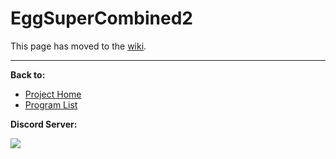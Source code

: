 # EggSuperCombined2

This page has moved to the [wiki](https://github.com/PokemonAutomation/SwSh-Arduino/wiki/Basic:-EggSuperCombined2).

<hr>

**Back to:**
- [Project Home](/README.md)
- [Program List](/Documentation/ProgramList.md)

**Discord Server:** 

[<img src="https://canary.discordapp.com/api/guilds/695809740428673034/widget.png?style=banner2">](https://discord.gg/cQ4gWxN)
